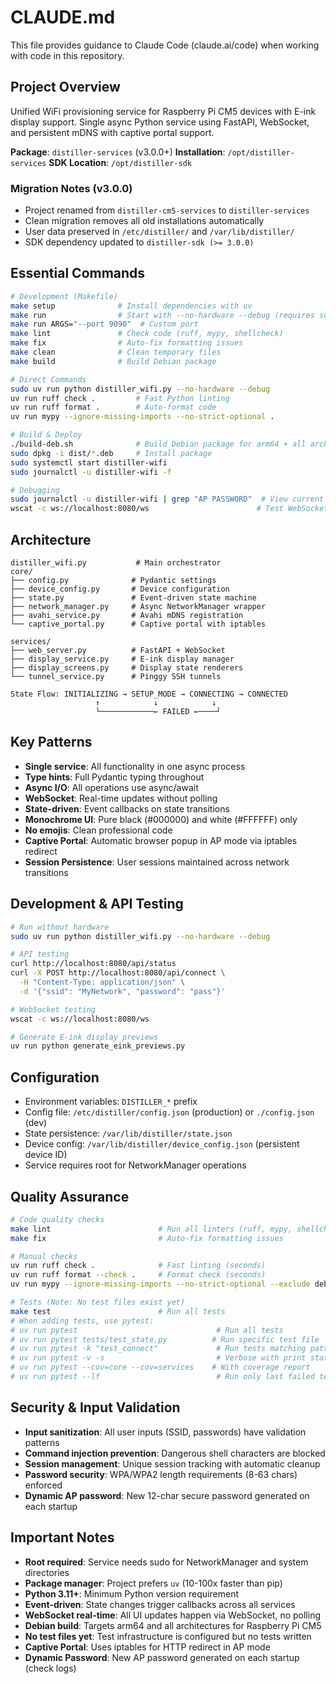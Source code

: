 # CLAUDE.md

This file provides guidance to Claude Code (claude.ai/code) when working with code in this
repository.

## Project Overview

Unified WiFi provisioning service for Raspberry Pi CM5 devices with E-ink display support. Single
async Python service using FastAPI, WebSocket, and persistent mDNS with captive portal support.

**Package**: `distiller-services` (v3.0.0+)
**Installation**: `/opt/distiller-services`
**SDK Location**: `/opt/distiller-sdk`

### Migration Notes (v3.0.0)

- Project renamed from `distiller-cm5-services` to `distiller-services`
- Clean migration removes all old installations automatically
- User data preserved in `/etc/distiller/` and `/var/lib/distiller/`
- SDK dependency updated to `distiller-sdk (>= 3.0.0)`

## Essential Commands

```bash
# Development (Makefile)
make setup              # Install dependencies with uv
make run                # Start with --no-hardware --debug (requires sudo)
make run ARGS="--port 9090"  # Custom port
make lint               # Check code (ruff, mypy, shellcheck)
make fix                # Auto-fix formatting issues
make clean              # Clean temporary files
make build              # Build Debian package

# Direct Commands
sudo uv run python distiller_wifi.py --no-hardware --debug
uv run ruff check .         # Fast Python linting
uv run ruff format .        # Auto-format code
uv run mypy --ignore-missing-imports --no-strict-optional .

# Build & Deploy
./build-deb.sh              # Build Debian package for arm64 + all architectures
sudo dpkg -i dist/*.deb     # Install package
sudo systemctl start distiller-wifi
sudo journalctl -u distiller-wifi -f

# Debugging
sudo journalctl -u distiller-wifi | grep "AP PASSWORD"  # View current AP password
wscat -c ws://localhost:8080/ws                        # Test WebSocket connection
```

## Architecture

```text
distiller_wifi.py           # Main orchestrator
core/
├── config.py              # Pydantic settings
├── device_config.py       # Device configuration
├── state.py               # Event-driven state machine
├── network_manager.py     # Async NetworkManager wrapper
├── avahi_service.py       # Avahi mDNS registration
└── captive_portal.py      # Captive portal with iptables

services/
├── web_server.py          # FastAPI + WebSocket
├── display_service.py     # E-ink display manager
├── display_screens.py     # Display state renderers
└── tunnel_service.py      # Pinggy SSH tunnels

State Flow: INITIALIZING → SETUP_MODE → CONNECTING → CONNECTED
                   ↑            ↓            ↓
                   └────────────← FAILED ←────┘
```

## Key Patterns

- **Single service**: All functionality in one async process
- **Type hints**: Full Pydantic typing throughout
- **Async I/O**: All operations use async/await
- **WebSocket**: Real-time updates without polling
- **State-driven**: Event callbacks on state transitions
- **Monochrome UI**: Pure black (#000000) and white (#FFFFFF) only
- **No emojis**: Clean professional code
- **Captive Portal**: Automatic browser popup in AP mode via iptables redirect
- **Session Persistence**: User sessions maintained across network transitions

## Development & API Testing

```bash
# Run without hardware
sudo uv run python distiller_wifi.py --no-hardware --debug

# API testing
curl http://localhost:8080/api/status
curl -X POST http://localhost:8080/api/connect \
  -H "Content-Type: application/json" \
  -d '{"ssid": "MyNetwork", "password": "pass"}'

# WebSocket testing
wscat -c ws://localhost:8080/ws

# Generate E-ink display previews
uv run python generate_eink_previews.py
```

## Configuration

- Environment variables: `DISTILLER_*` prefix
- Config file: `/etc/distiller/config.json` (production) or `./config.json` (dev)
- State persistence: `/var/lib/distiller/state.json`
- Device config: `/var/lib/distiller/device_config.json` (persistent device ID)
- Service requires root for NetworkManager operations

## Quality Assurance

```bash
# Code quality checks
make lint                        # Run all linters (ruff, mypy, shellcheck)
make fix                         # Auto-fix formatting issues

# Manual checks
uv run ruff check .              # Fast linting (seconds)
uv run ruff format --check .     # Format check (seconds)
uv run mypy --ignore-missing-imports --no-strict-optional --exclude debian .

# Tests (Note: No test files exist yet)
make test                        # Run all tests
# When adding tests, use pytest:
# uv run pytest                               # Run all tests
# uv run pytest tests/test_state.py          # Run specific test file
# uv run pytest -k "test_connect"             # Run tests matching pattern
# uv run pytest -v -s                         # Verbose with print statements
# uv run pytest --cov=core --cov=services    # With coverage report
# uv run pytest --lf                          # Run only last failed tests
```

## Security & Input Validation

- **Input sanitization**: All user inputs (SSID, passwords) have validation patterns
- **Command injection prevention**: Dangerous shell characters are blocked
- **Session management**: Unique session tracking with automatic cleanup
- **Password security**: WPA/WPA2 length requirements (8-63 chars) enforced
- **Dynamic AP password**: New 12-char secure password generated on each startup

## Important Notes

- **Root required**: Service needs sudo for NetworkManager and system directories
- **Package manager**: Project prefers `uv` (10-100x faster than pip)
- **Python 3.11+**: Minimum Python version requirement
- **Event-driven**: State changes trigger callbacks across all services
- **WebSocket real-time**: All UI updates happen via WebSocket, no polling
- **Debian build**: Targets arm64 and all architectures for Raspberry Pi CM5
- **No test files yet**: Test infrastructure is configured but no tests written
- **Captive Portal**: Uses iptables for HTTP redirect in AP mode
- **Dynamic Password**: New AP password generated on each startup (check logs)
